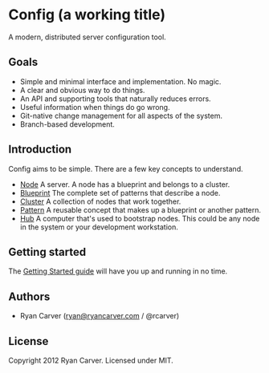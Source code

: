 # Config (a working title)

A modern, distributed server configuration tool.

## Goals

* Simple and minimal interface and implementation. No magic.
* A clear and obvious way to do things.
* An API and supporting tools that naturally reduces errors.
* Useful information when things do go wrong.
* Git-native change management for all aspects of the system.
* Branch-based development.

## Introduction

Config aims to be simple. There are a few key concepts to understand.

* [Node](tree/master/doc/NODES.md) A server. A node has a blueprint and
  belongs to a cluster.
* [Blueprint](tree/master/doc/BLUEPRINTS.md) The complete set of
  patterns that describe a node.
* [Cluster](tree/master/doc/CLUSTERS.md) A collection of nodes that work
  together.
* [Pattern](tree/master/doc/PATTERNS.md) A reusable concept that makes
  up a blueprint or another pattern. 
* [Hub](tree/master/doc/HUB.md) A computer that's used to bootstrap
  nodes. This could be any node in the system or your development
  workstation.

## Getting started

The [Getting Started guide](tree/master/doc/GETTING_STARTED.md) will
have you up and running in no time.

## Authors

* Ryan Carver (ryan@ryancarver.com / @rcarver)

## License

Copyright 2012 Ryan Carver. Licensed under MIT.
